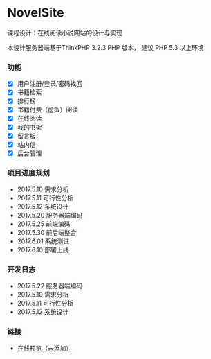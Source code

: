 # NovelSite
课程设计：在线阅读小说网站的设计与实现

本设计服务器端基于ThinkPHP 3.2.3
PHP 版本， 建议 PHP 5.3 以上环境

### 功能
 - [x] 用户注册/登录/密码找回
 - [x] 书籍检索
 - [x] 排行榜
 - [x] 书籍付费（虚拟）阅读
 - [x] 在线阅读
 - [x] 我的书架
 - [x] 留言板
 - [x] 站内信
 - [x] 后台管理

### 项目进度规划
 - 2017.5.10 需求分析
 - 2017.5.11 可行性分析
 - 2017.5.12 系统设计
 - 2017.5.20 服务器端编码
 - 2017.5.25 前端编码
 - 2017.5.30 前后端整合
 - 2017.6.01 系统测试
 - 2017.6.10 部署上线

### 开发日志
 - 2017.5.22 服务器端编码
 - 2017.5.10 需求分析
 - 2017.5.11 可行性分析
 - 2017.5.12 系统设计

### 链接
 - [在线预览（未添加）](#)
